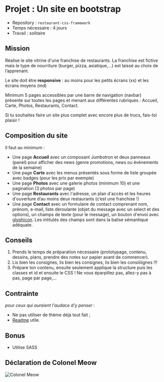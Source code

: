 # Projet : Un site en bootstrap

- Repository : `restaurant-css-framework`  
- Temps nécessaire :  4 jours
- Travail : solitaire   

## Mission

Réalise le site vitrine d'une franchise de restaurants. La franchise est fictive mais le type de nourriture (burger, pizza, asiatique,...) est laissé au choix de l’apprenant.

Le site doit être **responsive** : au moins pour les petits écrans (xs) et les écrans moyens (md)

Minimum 5 pages accessibles par une barre de navigation (navbar) présente sur toutes les pages et menant aux différentes rubriques : Accueil, Carte, Photos, Restaurants, Contact.  

Si tu souhaites faire un site plus complet avec encore plus de trucs, fais-toi plaisir !

## Composition du site
Il faut au minimum :  

- Une page **Accueil** avec un composant Jumbotron et deux panneaux (panel) pour afficher des news (genre promotions, news ou évènements de la semaine)
- Une page **Carte** avec les menus présentés sous forme de liste groupée avec badges (pour les prix par exemple)
- Une page **Photos** avec une galerie photos (minimum 10) et une pagination (3 photos par page)
- Une page **Restaurants** avec l'adresse, un plan d'accès et les heures d'ouverture d’au moins deux restaurants (c’est une franchise !)
- Une page **Contact** avec un formulaire de contact comprenant nom, prénom, e-mail, liste déroulante (objet du message avec un select et des options), un champs de texte (pour le message), un bouton d'envoi avec [glyphicon](http://glyphicons.com/). Les intitulés des champs sont dans la balise sémantique adéquate. 

## Conseils

1. Prends le temps de préparation nécessaire (prototypage, contenu, dessins, plans, prendre des notes sur papier avant de commencer).
2. Lis bien les consignes, lis bien les consignes, lis bien les consiiiiignes !!!
3. Prépare ton contenu, ensuite seulement applique la structure puis les classes et id et ensuite le CSS ! Ne vous éparpillez pas, allez-y pas à pas, page par page,...

## Contrainte
*pour ceux qui auraient l'audace d'y penser* :
- Ne pas utiliser de thème déjà tout fait ;
- [Readme](https://medium.com/becode/comment-faire-un-readme-sur-github-cc11f3df606a) utile.

## Bonus
- Utilise SASS

## Déclaration de Colonel Meow
![Colonel Meow](https://media.giphy.com/media/11ryLwascq1zKU/giphy.gif)

